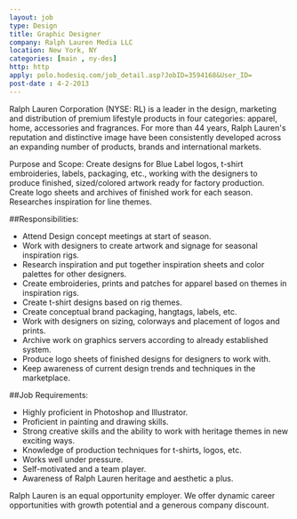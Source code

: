 ```yaml
---
layout: job
type: Design
title: Graphic Designer
company: Ralph Lauren Media LLC
location: New York, NY
categories: [main , ny-des]
http: http
apply: polo.hodesiq.com/job_detail.asp?JobID=3594168&User_ID=
post-date : 4-2-2013
---
```


Ralph Lauren Corporation (NYSE: RL) is a leader in the design, marketing and distribution of premium lifestyle products in four categories: apparel, home, accessories and fragrances. For more than 44 years, Ralph Lauren's reputation and distinctive image have been consistently developed across an expanding number of products, brands and international markets.

Purpose and Scope: Create designs for Blue Label logos, t-shirt embroideries, labels, packaging, etc., working with the designers to produce finished, sized/colored artwork ready for factory production. Create logo sheets and archives of finished work for each season. Researches inspiration for line themes.

##Responsibilities:

* Attend Design concept meetings at start of season.
* Work with designers to create artwork and signage for seasonal inspiration rigs.
* Research inspiration and put together inspiration sheets and color palettes for other designers.
* Create embroideries, prints and patches for apparel based on themes in inspiration rigs.
* Create t-shirt designs based on rig themes.
* Create conceptual brand packaging, hangtags, labels, etc.
* Work with designers on sizing, colorways and placement of logos and prints.
* Archive work on graphics servers according to already established system.
* Produce logo sheets of finished designs for designers to work with.
* Keep awareness of current design trends and techniques in the marketplace. 

##Job Requirements:

* Highly proficient in Photoshop and Illustrator.
* Proficient in painting and drawing skills.
* Strong creative skills and the ability to work with heritage themes in new exciting ways.
* Knowledge of production techniques for t-shirts, logos, etc.
* Works well under pressure.
* Self-motivated and a team player.
* Awareness of Ralph Lauren heritage and aesthetic a plus. 

Ralph Lauren is an equal opportunity employer. We offer dynamic career opportunities with growth potential and a generous company discount.
